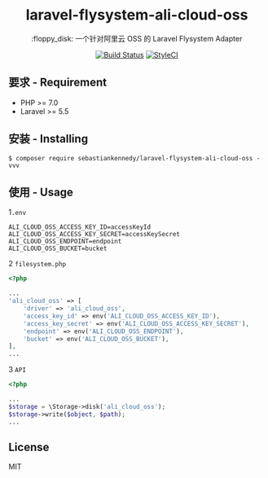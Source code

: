 <h1 align="center">laravel-flysystem-ali-cloud-oss </h1>

<p align="center">:floppy_disk: 一个针对阿里云 OSS 的 Laravel Flysystem Adapter</p>

<p align="center">
<a href="https://travis-ci.org/sebastiankennedy/laravel-flysystem-ali-cloud-oss"><img src="https://travis-ci.org/sebastiankennedy/laravel-flysystem-ali-cloud-oss.svg?branch=master" alt="Build Status"></a>
<a href="https://github.styleci.io/repos/148092914"><img src="https://github.styleci.io/repos/148092914/shield?branch=master" alt="StyleCI"></a>
</p>

## 要求 - Requirement

- PHP >= 7.0
- Laravel >= 5.5

## 安装 - Installing

```shell
$ composer require sebastiankennedy/laravel-flysystem-ali-cloud-oss -vvv
```

## 使用 - Usage
1`.env`
```env
ALI_CLOUD_OSS_ACCESS_KEY_ID=accessKeyId
ALI_CLOUD_OSS_ACCESS_KEY_SECRET=accessKeySecret
ALI_CLOUD_OSS_ENDPOINT=endpoint
ALI_CLOUD_OSS_BUCKET=bucket
```

2 `filesystem.php`
```php
<?php

...
'ali_cloud_oss' => [
    'driver' => 'ali_cloud_oss',
    'access_key_id' => env('ALI_CLOUD_OSS_ACCESS_KEY_ID'),
    'access_key_secret' => env('ALI_CLOUD_OSS_ACCESS_KEY_SECRET'),
    'endpoint' => env('ALI_CLOUD_OSS_ENDPOINT'),
    'bucket' => env('ALI_CLOUD_OSS_BUCKET'),
],
...
```
3 `API`
```php
<?php

...
$storage = \Storage->disk('ali_cloud_oss');
$storage->write($object, $path);
...
```

## License

MIT
